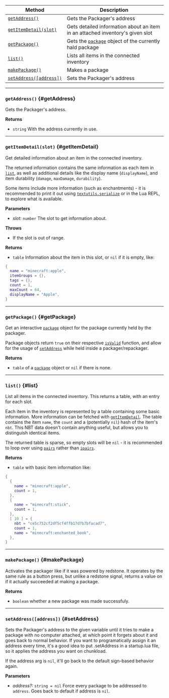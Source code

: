 | Method                                 | Description                                                  |
| -------------------------------------- | ------------------------------------------------------------ |
| [`getAddress()`](#getAddress)            | Gets the Packager's address |
| [`getItemDetail(slot)`](#getItemDetail) | Gets detailed information about an item in an attached inventory's given slot |
| [`getPackage()`](#getPackage)            | Gets the [`package`](./package-object.md) object of the currently hald package |
| [`list()`](#list)  | Lists all items in the connected inventory |
| [`makePackage()`](#makePackage)            | Makes a package |
| [`setAddress([address])`](#setAddress)            | Sets the Packager's address |

---


### `getAddress()` {#getAddress}

Gets the Packager's address.

**Returns**

- `string` With the address currently in use. 

---


### `getItemDetail(slot)` {#getItemDetail}

Get detailed information about an item in the connected inventory.

The returned information contains the same information as each item in [`list`](#list), as well as additional details like the display name (`displayName`), and item durability (`damage`, `maxDamage`, `durability`).

Some items include more information (such as enchantments) - it is recommended to print it out using [`textutils.serialize`](https://tweaked.cc/module/textutils.html#v:serialize) or in the Lua REPL, to explore what is available.

**Parameters**

- _slot:_ `number` The slot to get information about.

**Throws**

- If the slot is out of range.

**Returns**

- `table` Information about the item in this slot, or `nil` if it is empty, like:
```lua
{
  name = "minecraft:apple",
  itemGroups = {},
  tags = {},
  count = 1,
  maxCount = 64,
  displayName = "Apple",
}
```

---

### `getPackage()` {#getPackage}

Get an interactive [`package`](./package-object.md) object for the package currently held by the packager.

Package objects return `true` on their respective [`isValid`](./package-object.md#isValid) function, and allow for the usage of [`setAddress`](./package-object.md#setAddress) while held inside a packager/repackager.

**Returns**
- `table` of a [`package`](./package-object.md) object or `nil` if there is none.

---

### `list()` {#list}

List all items in the connected inventory. This returns a table, with an entry for each slot.

Each item in the inventory is represented by a table containing some basic information. More information can be fetched with [`getItemDetail`](#getItemDetail). The table contains the item `name`, the `count` and a (potentially `nil`) hash of the item's `nbt`. This NBT data doesn't contain anything useful, but allows you to distinguish identical items.

The returned table is sparse, so empty slots will be `nil` - it is recommended to loop over using [`pairs`](https://www.lua.org/manual/5.1/manual.html#pdf-pairs) rather than [`ipairs`](https://www.lua.org/manual/5.1/manual.html#pdf-ipairs).


**Returns**

- `table` with basic item information like: 
```lua
{
  {
    name = "minecraft:apple",
    count = 1,
  },
  {
    name = "minecraft:stick",
    count = 1,
  },
  [ 10 ] = {
    nbt = "ce5c752cf2df5cf4ffb17d7b7bfacad7",
    count = 1,
    name = "minecraft:enchanted_book",
  },
}
```


---

### `makePackage()` {#makePackage}

Activates the packager like if it was powered by redstone. It operates by the same rule as a button press, but unlike a redstone signal, returns a value on if it actually succeeded at making a package.

**Returns**
- `boolean` whether a new package was made successfuly.


---


### `setAddress([address])` {#setAddress}

Sets the Packager's address to the given variable until it tries to make a package with no computer attached, at which point it forgets about it and goes back to normal behavior.
If you want to programatically assign it an address every time, it's a good idea to put .setAddress in a startup.lua file, so it applies the address you want on chunkload.

If the address arg is `nil`, it'll go back to the default sign-based behavior again.

**Parameters**

- _address?:_ `string = nil` Force every package to be addressed to `address`. Goes back to default if address is `nil`.
